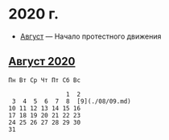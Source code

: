 # 2020 г.

- [Август](./08/) — Начало протестного движения


## [Август 2020](./08/)

```
Пн Вт Ср Чт Пт Сб Вс

                1  2
 3  4  5  6  7  8  [9](./08/09.md)
10 11 12 13 14 15 16
17 18 19 20 21 22 23
24 25 26 27 28 29 30
31 

```                 
